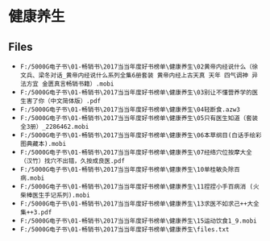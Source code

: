 # 健康养生

## Files

- `F:/5000G电子书\01-畅销书\2017当当年度好书榜单\健康养生\02黄帝内经说什么（徐文兵、梁冬对话_黄帝内经说什么系列全集6册套装 黄帝内经上古天真 天年 四气调神 异法方宜 金匮真言畅销书籍）.mobi`
- `F:/5000G电子书\01-畅销书\2017当当年度好书榜单\健康养生\03别让不懂营养学的医生害了你（中文简体版）.pdf`
- `F:/5000G电子书\01-畅销书\2017当当年度好书榜单\健康养生\04轻断食.azw3`
- `F:/5000G电子书\01-畅销书\2017当当年度好书榜单\健康养生\05只有医生知道（套装全3册）_2286462.mobi`
- `F:/5000G电子书\01-畅销书\2017当当年度好书榜单\健康养生\06本草纲目(白话手绘彩图典藏本).mobi`
- `F:/5000G电子书\01-畅销书\2017当当年度好书榜单\健康养生\07经络穴位按摩大全（汉竹）找穴不出错，久按成良医.pdf`
- `F:/5000G电子书\01-畅销书\2017当当年度好书榜单\健康养生\10单桂敏灸除百病.mobi`
- `F:/5000G电子书\01-畅销书\2017当当年度好书榜单\健康养生\11捏捏小手百病消 (火柴棒医生手记系列).mobi`
- `F:/5000G电子书\01-畅销书\2017当当年度好书榜单\健康养生\13求医不如求己++大全集++3.pdf`
- `F:/5000G电子书\01-畅销书\2017当当年度好书榜单\健康养生\15运动饮食1_9.mobi`
- `F:/5000G电子书\01-畅销书\2017当当年度好书榜单\健康养生\files.txt`

